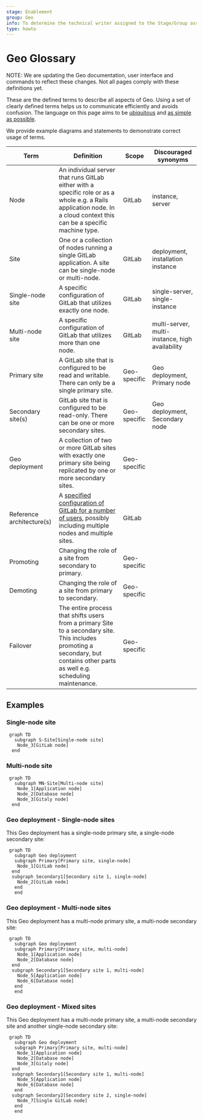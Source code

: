 ```yaml
---
stage: Enablement
group: Geo
info: To determine the technical writer assigned to the Stage/Group associated with this page, see https://about.gitlab.com/handbook/engineering/ux/technical-writing/#assignments
type: howto
---
```



# Geo Glossary

NOTE:
We are updating the Geo documentation, user interface and commands to reflect these changes. Not all pages comply with
these definitions yet.

 These are the defined terms to describe all aspects of Geo. Using a set of clearly
 defined terms helps us to communicate efficiently and avoids confusion. The language
 on this page aims to be [ubiquitous](https://about.gitlab.com/handbook/communication/#ubiquitous-language)
 and [as simple as possible](https://about.gitlab.com/handbook/communication/#simple-language).

 We provide example diagrams and statements to demonstrate correct usage of terms.

| Term                      | Definition                                                                                                                                                                             | Scope        | Discouraged synonyms                            |
|---------------------------|----------------------------------------------------------------------------------------------------------------------------------------------------------------------------------------|--------------|-------------------------------------------------|
| Node                      | An individual server that runs GitLab either with a specific role or as a whole e.g. a Rails application node. In a cloud context this can be a specific machine type.                 | GitLab       | instance, server                                |
| Site                      | One or a collection of nodes running a single GitLab application. A site can be single-node or multi-node.                                                                             | GitLab       | deployment, installation instance               |
| Single-node site          | A specific configuration of GitLab that utilizes exactly one node.                                                                                                                     | GitLab       | single-server, single-instance                  |
| Multi-node site           | A specific configuration of GitLab that utilizes more than one node.                                                                                                                   | GitLab       | multi-server, multi-instance, high availability |
| Primary site              | A GitLab site that is configured to be read and writable. There can only be a single primary site.                                                                                     | Geo-specific | Geo deployment, Primary node                    |
| Secondary site(s)         | GitLab site that is configured to be read-only. There can be one or more secondary sites.                                                                                              | Geo-specific | Geo deployment, Secondary node                  |
| Geo deployment            | A collection of two or more GitLab sites with exactly one primary site being replicated by one or more secondary sites.                                                                | Geo-specific |                                                 |
| Reference architecture(s) | A [specified configuration of GitLab for a number of users](../reference_architectures/), possibly including multiple nodes and multiple sites. | GitLab       |                                                 |
| Promoting                 | Changing the role of a site from secondary to primary.                                                                                                                                 | Geo-specific |                                                 |
| Demoting                  | Changing the role of a site from primary to secondary.                                                                                                                                 | Geo-specific |                                                 |
| Failover                  | The entire process that shifts users from a primary Site to a secondary site. This includes promoting a secondary, but contains other parts as well e.g. scheduling maintenance.       | Geo-specific |                                                 |

## Examples

### Single-node site

```mermaid
 graph TD
   subgraph S-Site[Single-node site]
    Node_3[GitLab node]
  end
```

### Multi-node site

```mermaid
 graph TD
   subgraph MN-Site[Multi-node site]
    Node_1[Application node]
    Node_2[Database node]
    Node_3[Gitaly node]
  end
```

### Geo deployment - Single-node sites

This Geo deployment has a single-node primary site, a single-node secondary site:

```mermaid
 graph TD
   subgraph Geo deployment
   subgraph Primary[Primary site, single-node]
    Node_1[GitLab node]
  end
  subgraph Secondary1[Secondary site 1, single-node]
    Node_2[GitLab node]
   end
   end
```

### Geo deployment - Multi-node sites

This Geo deployment has a multi-node primary site, a multi-node secondary site:

```mermaid
 graph TD
   subgraph Geo deployment
   subgraph Primary[Primary site, multi-node]
    Node_1[Application node]
    Node_2[Database node]
  end
  subgraph Secondary1[Secondary site 1, multi-node]
    Node_5[Application node]
    Node_6[Database node]
   end
   end
```

### Geo deployment - Mixed sites

This Geo deployment has a multi-node primary site, a multi-node secondary site and another single-node secondary site:

```mermaid
 graph TD
   subgraph Geo deployment
   subgraph Primary[Primary site, multi-node]
    Node_1[Application node]
    Node_2[Database node]
    Node_3[Gitaly node]
  end
  subgraph Secondary1[Secondary site 1, multi-node]
    Node_5[Application node]
    Node_6[Database node]
   end
  subgraph Secondary2[Secondary site 2, single-node]
    Node_7[Single GitLab node]
   end
   end
```
